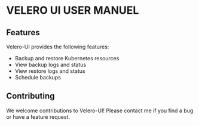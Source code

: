 
# VELERO UI USER MANUEL

## Features
Velero-UI provides the following features:

* Backup and restore Kubernetes resources
* View backup logs and status
* View restore logs and status
* Schedule backups


































## Contributing
We welcome contributions to Velero-UI! Please contact me if you find a bug or have a feature request.
